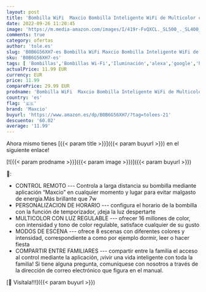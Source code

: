 ```yaml
---
layout: post
title: 'Bombilla WiFi  Maxcio Bombilla Inteligente WiFi de Multicolor con Intensidad Regulable  8 Modos de Escena con Temporizador  9W-E14  Compatible con Alexa  Google Home - 4 Packs'
date: 2022-09-26 11:20:45
image: 'https://m.media-amazon.com/images/I/419r-FvQXCL._SL500_._SL400_.jpg'
comments: true
category: ofertas
author: 'tole.es'
slug: 'B0B6G56XH7-es Bombilla WiFi Maxcio Bombilla Inteligente WiFi de...'
sku: 'B0B6G56XH7-es'
tags: [ 'Bombillas','Bombillas Wi-Fi','Iluminación','alexa','google','home','maxcio','🇪🇸', ]
actualPrice: 11.99 EUR
currency: EUR
price: 11.99
comparePrice: 29.99 EUR
prodname: 'Bombilla WiFi  Maxcio Bombilla Inteligente WiFi de Multicolor con Intensidad Regulable  8 Modos de Escena con Temporizador  9W-E14  Compatible con Alexa  Google Home - 4 Packs'
country: 'es'
flag: '🇪🇸'
brand: 'Maxcio'
buyurl: 'https://www.amazon.es/dp/B0B6G56XH7/?tag=tolees-21'
descuento: '60.02'
average: '11.99'
---
```


Ahora mismo tienes [{{< param title >}}]({{< param buyurl >}}) en el siguiente enlace!

[![{{< param prodname >}}]({{< param image >}})]({{< param buyurl >}})

🔎:

- CONTROL REMOTO --- Controla a larga distancia su bombilla mediante aplicación “Maxcio” en cualquier momento y lugar para evitar malgasto de energía.Más brillante que 7w
- PERSONALIZACION DE HORARIO --- configura el horario de la bombilla con la función de temporizador, ¡deja la luz despertarte
- MULTICOLOR CON LUZ REGULABLE --- ofrecer 16 millones de color, con intensidad y tono de color regulable, satisface cualquier de su gusto
- MODOS DE ESCENA --- ofrece 8 escenas con diferentes colores y intensidad, correspondiente a como por ejemplo dormir, leer o hacer fiesta
- COMPARTIR ENTRE FAMILIARES --- compartir entre la familia el acceso al control mediante la aplicación, ¡vivir una vida inteligente con toda la familia! Si tiene alguna pregunta, comuníquese con nosotros a través de la dirección de correo electrónico que figura en el manual.

[🛒 Visítala!!!]({{< param buyurl >}})
